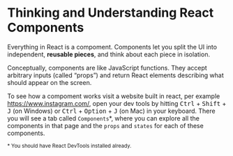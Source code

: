 # Thinking and Understanding React Components

Everything in React is a compoment. Components let you split the UI into independent, **reusable pieces**, and think about each piece in isolation. 

Conceptually, components are like JavaScript functions. They accept arbitrary inputs (called “props”) and return React elements describing what should appear on the screen.

To see how a compoment works visit a website built in react, per example https://www.instagram.com/, open your dev tools by hitting <kbd>Ctrl</kbd> + <kbd>Shift</kbd> + <kbd>J</kbd> (on Windows) or <kbd>Ctrl</kbd> + <kbd>Option</kbd> + <kbd>J</kbd> (on Mac) in your keyboard. There you will see a tab called `Components`*, where you can explore all the components in that page and the `props` and `states` for each of these components.

<sub>* You should have React DevTools installed already.</sub>
